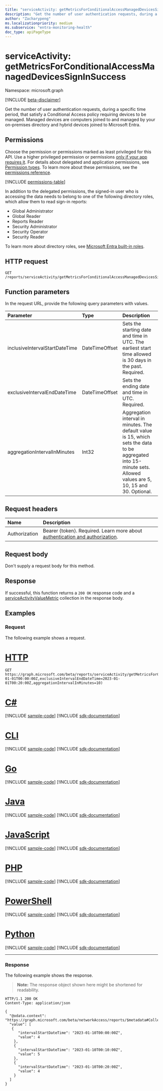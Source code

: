 ```yaml
---
title: "serviceActivity: getMetricsForConditionalAccessManagedDevicesSignInSuccess"
description: "Get the number of user authentication requests, during a specific time period, that satisfy a Conditional Access policy requiring devices to be managed. Managed devices are computers joined to and managed by your on-premises directory and hybrid devices joined to Microsoft Entra."
author: "Zacharypeng"
ms.localizationpriority: medium
ms.subservice: "entra-monitoring-health"
doc_type: apiPageType
---
```


# serviceActivity: getMetricsForConditionalAccessManagedDevicesSignInSuccess
Namespace: microsoft.graph

[!INCLUDE [beta-disclaimer](../../includes/beta-disclaimer.md)]

Get the number of user authentication requests, during a specific time period, that satisfy a Conditional Access policy requiring devices to be managed. Managed devices are computers joined to and managed by your on-premises directory and hybrid devices joined to Microsoft Entra.

## Permissions
Choose the permission or permissions marked as least privileged for this API. Use a higher privileged permission or permissions [only if your app requires it](/graph/permissions-overview#best-practices-for-using-microsoft-graph-permissions). For details about delegated and application permissions, see [Permission types](/graph/permissions-overview#permission-types). To learn more about these permissions, see the [permissions reference](/graph/permissions-reference).

<!-- { "blockType": "permissions", "name": "serviceactivity_getmetricsforconditionalaccessmanageddevicessigninsuccess" } -->
[!INCLUDE [permissions-table](../includes/permissions/serviceactivity-getmetricsforconditionalaccessmanageddevicessigninsuccess-permissions.md)]

In addition to the delegated permissions, the signed-in user who is accessing the data needs to belong to one of the following directory roles, which allow them to read sign-in reports:

+ Global Administrator
+ Global Reader
+ Reports Reader
+ Security Administrator
+ Security Operator
+ Security Reader

To learn more about directory roles, see [Microsoft Entra built-in roles](/entra/identity/role-based-access-control/permissions-reference?toc=%2Fgraph%2Ftoc.json).
## HTTP request

<!-- {
  "blockType": "ignored"
}
-->
``` http
GET /reports/serviceActivity/getMetricsForConditionalAccessManagedDevicesSignInSuccess
```

## Function parameters
In the request URL, provide the following query parameters with values.

|Parameter|Type|Description|
|:---|:---|:---|
|inclusiveIntervalStartDateTime|DateTimeOffset|Sets the starting date and time in UTC. The earliest start time allowed is 30 days in the past. Required.|
|exclusiveIntervalEndDateTime|DateTimeOffset|Sets the ending date and time in UTC. Required.|
|aggregationIntervalInMinutes|Int32|Aggregation interval in minutes. The default value is 15, which sets the data to be aggregated into 15-minute sets. Allowed values are 5, 10, 15 and 30. Optional.|

## Request headers
|Name|Description|
|:---|:---|
|Authorization|Bearer {token}. Required. Learn more about [authentication and authorization](/graph/auth/auth-concepts).|

## Request body
Don't supply a request body for this method.

## Response

If successful, this function returns a `200 OK` response code and a [serviceActivityValueMetric](../resources/serviceactivityvaluemetric.md) collection in the response body.

## Examples

### Request
The following example shows a request.
# [HTTP](#tab/http)
<!-- {
  "blockType": "request",
  "name": "serviceactivitythis.getmetricsforconditionalaccessmanageddevicessigninsuccess"
}
-->
``` http
GET https://graph.microsoft.com/beta/reports/serviceActivity/getMetricsForConditionalAccessManagedDevicesSignInSuccess(inclusiveIntervalStartDateTime=2023-01-01T00:00:00Z,exclusiveIntervalEndDateTime=2023-01-01T00:20:00Z,aggregationIntervalInMinutes=10)
```

# [C#](#tab/csharp)
[!INCLUDE [sample-code](../includes/snippets/csharp/serviceactivitythisgetmetricsforconditionalaccessmanageddevicessigninsuccess-csharp-snippets.md)]
[!INCLUDE [sdk-documentation](../includes/snippets/snippets-sdk-documentation-link.md)]

# [CLI](#tab/cli)
[!INCLUDE [sample-code](../includes/snippets/cli/serviceactivitythisgetmetricsforconditionalaccessmanageddevicessigninsuccess-cli-snippets.md)]
[!INCLUDE [sdk-documentation](../includes/snippets/snippets-sdk-documentation-link.md)]

# [Go](#tab/go)
[!INCLUDE [sample-code](../includes/snippets/go/serviceactivitythisgetmetricsforconditionalaccessmanageddevicessigninsuccess-go-snippets.md)]
[!INCLUDE [sdk-documentation](../includes/snippets/snippets-sdk-documentation-link.md)]

# [Java](#tab/java)
[!INCLUDE [sample-code](../includes/snippets/java/serviceactivitythisgetmetricsforconditionalaccessmanageddevicessigninsuccess-java-snippets.md)]
[!INCLUDE [sdk-documentation](../includes/snippets/snippets-sdk-documentation-link.md)]

# [JavaScript](#tab/javascript)
[!INCLUDE [sample-code](../includes/snippets/javascript/serviceactivitythisgetmetricsforconditionalaccessmanageddevicessigninsuccess-javascript-snippets.md)]
[!INCLUDE [sdk-documentation](../includes/snippets/snippets-sdk-documentation-link.md)]

# [PHP](#tab/php)
[!INCLUDE [sample-code](../includes/snippets/php/serviceactivitythisgetmetricsforconditionalaccessmanageddevicessigninsuccess-php-snippets.md)]
[!INCLUDE [sdk-documentation](../includes/snippets/snippets-sdk-documentation-link.md)]

# [PowerShell](#tab/powershell)
[!INCLUDE [sample-code](../includes/snippets/powershell/serviceactivitythisgetmetricsforconditionalaccessmanageddevicessigninsuccess-powershell-snippets.md)]
[!INCLUDE [sdk-documentation](../includes/snippets/snippets-sdk-documentation-link.md)]

# [Python](#tab/python)
[!INCLUDE [sample-code](../includes/snippets/python/serviceactivitythisgetmetricsforconditionalaccessmanageddevicessigninsuccess-python-snippets.md)]
[!INCLUDE [sdk-documentation](../includes/snippets/snippets-sdk-documentation-link.md)]

---

### Response
The following example shows the response.
>**Note:** The response object shown here might be shortened for readability.
<!-- {
  "blockType": "response",
  "truncated": true,
  "@odata.type": "Collection(microsoft.graph.serviceActivityValueMetric)"
}
-->
``` http
HTTP/1.1 200 OK
Content-Type: application/json

{
  "@odata.context": "https://graph.microsoft.com/beta/networkAccess/reports/$metadata#Collection(serviceActivityValueMetric)",
  "value": [
   {
      "intervalStartDateTime": "2023-01-10T00:00:00Z",
      "value": 4
    },
    {
      "intervalStartDateTime": "2023-01-10T00:10:00Z",
      "value": 5
    },
    {
      "intervalStartDateTime": "2023-01-10T00:20:00Z",
      "value": 4
    }
  ]
}
```
